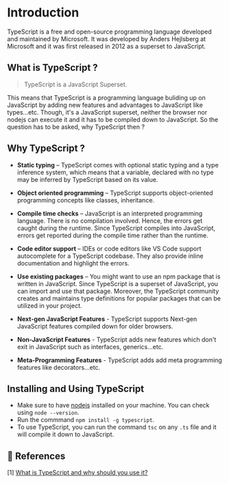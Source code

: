 # Introduction

TypeScript is a free and open-source programming language developed and maintained by Microsoft. It was developed by Anders Hejlsberg at Microsoft and it was first released in 2012 as a superset to JavaScript.

## What is TypeScript ?

> TypeScript is a JavaScript Superset.

This means that TypeScript is a programming language buliding up on JavaScript by adding new features and advantages
to JavaScript like types...etc. Though, it's a JavaScript superset, neither the browser nor nodejs can execute it and
it has to be compiled down to JavaScript. So the question has to be asked, why TypeScript then ?

## Why TypeScript ?

- **Static typing** – TypeScript comes with optional static typing and a type inference system, which means that a variable, declared with no type may be inferred by TypeScript based on its value.

- **Object oriented programming** – TypeScript supports object-oriented programming concepts like classes, inheritance.

- **Compile time checks** – JavaScript is an interpreted programming language. There is no compilation involved. Hence, the errors get caught during the runtime. Since TypeScript compiles into JavaScript, errors get reported during the compile time rather than the runtime.

- **Code editor support** – IDEs or code editors like VS Code support autocomplete for a TypeScript codebase. They also provide inline documentation and highlight the errors.

- **Use existing packages** – You might want to use an npm package that is written in JavaScript. Since TypeScript is a superset of JavaScript, you can import and use that package. Moreover, the TypeScript community creates and maintains type definitions for popular packages that can be utilized in your project.

- **Next-gen JavaScript Features** - TypeScript supports Next-gen JavaScript features compiled down for older browsers.

- **Non-JavaScript Features** - TypeScript adds new features which don't exit in JavaScript such as interfaces, generics...etc.

- **Meta-Programming Features** - TypeScript adds add meta programming features like decorators...etc.

## Installing and Using TypeScript

- Make sure to have [nodejs](https://nodejs.org) installed on your machine. You can check using `node --version`.
- Run the commmand `npm install -g typescript`.
- To use TypeScript, you can run the command `tsc` on any `.ts` file and it will compile it down to JavaScript.

## 🔖 References

[1] [What is TypeScript and why should you use it?](https://www.contentful.com/blog/what-is-typescript-and-why-should-you-use-it/)
